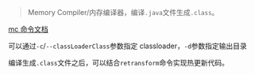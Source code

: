 > Memory Compiler/内存编译器，编译`.java`文件生成`.class`。

[mc 命令文档](https://arthas.aliyun.com/doc/mc.html)

可以通过`-c`/`--classLoaderClass`参数指定 classloader，`-d`参数指定输出目录

编译生成`.class`文件之后，可以结合`retransform`命令实现热更新代码。
